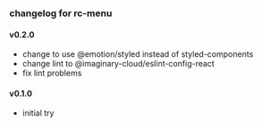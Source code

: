 ### changelog for rc-menu

#### v0.2.0

* change to use @emotion/styled instead of styled-components
* change lint to @imaginary-cloud/eslint-config-react
* fix lint problems

#### v0.1.0

* initial try
